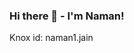 ### Hi there 👋 - I'm Naman!

<!--
**namanjain7/namanjain7** is a ✨ _special_ ✨ repository because its `README.md` (this file) appears on your GitHub profile.

<!--Here are some ideas to get you started:
-->
Knox id: naman1.jain
<!-- - 💬 Ask me about ...

<!-- -🤔 😄 Pronouns: ...
- ⚡ Fun fact: ...
-->
